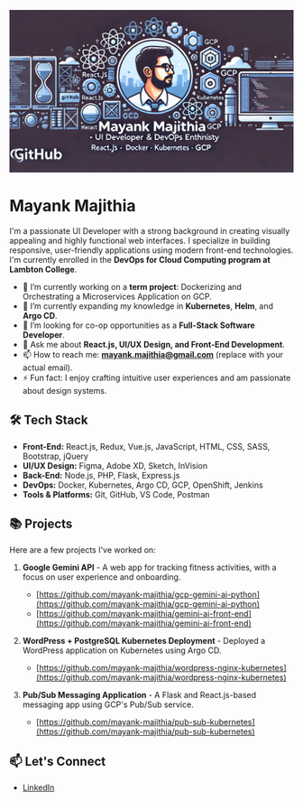 ![Design and Development](https://github.com/mayank-majithia/mayank-majithia/blob/main/bannerImage.png)

# Mayank Majithia

I'm a passionate UI Developer with a strong background in creating visually appealing and highly functional web interfaces. I specialize in building responsive, user-friendly applications using modern front-end technologies. I'm currently enrolled in the **DevOps for Cloud Computing program at Lambton College**.

- 🔭 I’m currently working on a **term project**: Dockerizing and Orchestrating a Microservices Application on GCP.
- 🌱 I’m currently expanding my knowledge in **Kubernetes**, **Helm**, and **Argo CD**.
- 👯 I’m looking for co-op opportunities as a **Full-Stack Software Developer**.
- 💬 Ask me about **React.js, UI/UX Design, and Front-End Development**.
- 📫 How to reach me: **mayank.majithia@gmail.com** (replace with your actual email).
- ⚡ Fun fact: I enjoy crafting intuitive user experiences and am passionate about design systems.

## 🛠️ Tech Stack

- **Front-End:** React.js, Redux, Vue.js, JavaScript, HTML, CSS, SASS, Bootstrap, jQuery
- **UI/UX Design:** Figma, Adobe XD, Sketch, InVision
- **Back-End:** Node.js, PHP, Flask, Express.js
- **DevOps:** Docker, Kubernetes, Argo CD, GCP, OpenShift, Jenkins
- **Tools & Platforms:** Git, GitHub, VS Code, Postman

## 📚 Projects

Here are a few projects I've worked on:

1. **Google Gemini API** - A web app for tracking fitness activities, with a focus on user experience and onboarding.
   - [https://github.com/mayank-majithia/gcp-gemini-ai-python](https://github.com/mayank-majithia/gcp-gemini-ai-python)
   - [https://github.com/mayank-majithia/gemini-ai-front-end](https://github.com/mayank-majithia/gemini-ai-front-end)
   
2. **WordPress + PostgreSQL Kubernetes Deployment** - Deployed a WordPress application on Kubernetes using Argo CD.
   - [https://github.com/mayank-majithia/wordpress-nginx-kubernetes](https://github.com/mayank-majithia/wordpress-nginx-kubernetes)
   
3. **Pub/Sub Messaging Application** - A Flask and React.js-based messaging app using GCP's Pub/Sub service.
   - [https://github.com/mayank-majithia/pub-sub-kubernetes](https://github.com/mayank-majithia/pub-sub-kubernetes)

## 📫 Let's Connect

- [LinkedIn](https://www.linkedin.com/in/mayank-majithia/)
